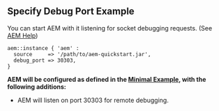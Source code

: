 
## Specify Debug Port Example

You can start AEM with it listening for socket debugging requests. (See [AEM Help](https://helpx.adobe.com/experience-manager/kb/CQ5HowToSetupRemoteDebuggingWithEclipse.html))

~~~ puppet
aem::instance { 'aem' :
  source     => '/path/to/aem-quickstart.jar',
  debug_port => 30303,
}
~~~

**AEM will be configured as defined in the [Minimal Example](docs/aem-instance/Minimal.md), with the following additions:**

* AEM will listen on port 30303 for remote debugging.
